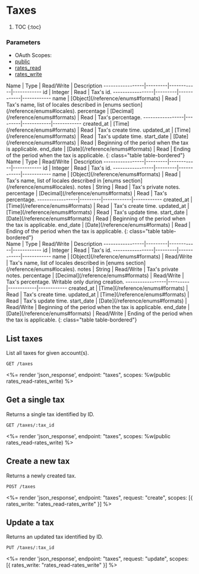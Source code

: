 # Taxes

1. TOC
{:toc}

### Parameters
<ul class="nav nav-pills" role="tablist">
  <li class="disabled"><a>OAuth Scopes:</a></li>
  <li class="active"><a href="#public" role="tab" data-toggle="pill">public</a></li>
  <li><a href="#rates_read" role="tab" data-toggle="pill">rates_read</a></li>
  <li><a href="#rates_write" role="tab" data-toggle="pill">rates_write</a></li>
</ul>
<div class="tab-content" markdown="1">
  <div class="tab-pane active" id="public" markdown="1">
Name             | Type    | Read/Write | Description
-----------------|---------|------------|------------
id               | Integer | Read       | Tax's id.
-----------------|---------|------------|------------
name             | [Object](/reference/enums#formats)   | Read       | Tax's name, list of locales described in [enums section](/reference/enums#locales).
percentage       | [Decimal](/reference/enums#formats)  | Read       | Tax's percentage.
-----------------|---------|------------|------------
created_at       | [Time](/reference/enums#formats) | Read       | Tax's create time.
updated_at       | [Time](/reference/enums#formats) | Read       | Tax's update time.
start_date       | [Date](/reference/enums#formats) | Read       | Beginning of the period when the tax is applicable.
end_date         | [Date](/reference/enums#formats) | Read       | Ending of the period when the tax is applicable.
{: class="table table-bordered"}
  </div>
  <div class="tab-pane" id="rates_read" markdown="1">
Name             | Type    | Read/Write | Description
-----------------|---------|------------|------------
id               | Integer | Read       | Tax's id.
-----------------|---------|------------|------------
name             | [Object](/reference/enums#formats)   | Read       | Tax's name, list of locales described in [enums section](/reference/enums#locales).
notes            | String  | Read       | Tax's private notes.
percentage       | [Decimal](/reference/enums#formats)  | Read       | Tax's percentage.
-----------------|---------|------------|------------
created_at       | [Time](/reference/enums#formats) | Read       | Tax's create time.
updated_at       | [Time](/reference/enums#formats) | Read       | Tax's update time.
start_date       | [Date](/reference/enums#formats) | Read       | Beginning of the period when the tax is applicable.
end_date         | [Date](/reference/enums#formats) | Read       | Ending of the period when the tax is applicable.
{: class="table table-bordered"}
  </div>
  <div class="tab-pane" id="rates_write" markdown="1">
Name             | Type    | Read/Write | Description
-----------------|---------|------------|------------
id               | Integer | Read       | Tax's id.
-----------------|---------|------------|------------
name             | [Object](/reference/enums#formats)   | Read/Write | Tax's name, list of locales described in [enums section](/reference/enums#locales).
notes            | String  | Read/Write | Tax's private notes.
percentage       | [Decimal](/reference/enums#formats)  | Read/Write | Tax's percentage. Writable only during creation.
-----------------|---------|------------|------------
created_at       | [Time](/reference/enums#formats) | Read       | Tax's create time.
updated_at       | [Time](/reference/enums#formats) | Read       | Tax's update time.
start_date       | [Date](/reference/enums#formats) | Read/Write | Beginning of the period when the tax is applicable.
end_date         | [Date](/reference/enums#formats) | Read/Write | Ending of the period when the tax is applicable.
{: class="table table-bordered"}
  </div>
</div>

## List taxes

List all taxes for given account(s).

~~~
GET /taxes
~~~

<%= render 'json_response', endpoint: "taxes", scopes: %w(public rates_read-rates_write) %>

## Get a single tax

Returns a single tax identified by ID.

~~~
GET /taxes/:tax_id
~~~

<%= render 'json_response', endpoint: "taxes", scopes: %w(public rates_read-rates_write) %>

## Create a new tax

Returns a newly created tax.

~~~
POST /taxes
~~~

<%= render 'json_response', endpoint: "taxes", request: "create",
  scopes: [{ rates_write: "rates_read-rates_write" }] %>

## Update a tax

Returns an updated tax identified by ID.

~~~
PUT /taxes/:tax_id
~~~

<%= render 'json_response', endpoint: "taxes", request: "update",
  scopes: [{ rates_write: "rates_read-rates_write" }] %>
